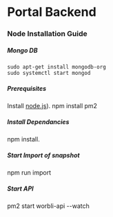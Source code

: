 # Portal Backend

### Node Installation Guide

##### Mongo DB

``` 
sudo apt-get install mongodb-org
sudo systemctl start mongod
```

##### Prerequisites

  Install [node.js](https://nodejs.org)).
  npm install pm2

##### Install Dependancies

  npm install.

##### Start Import of snapshot

  npm run import

##### Start API

  pm2 start worbli-api --watch



